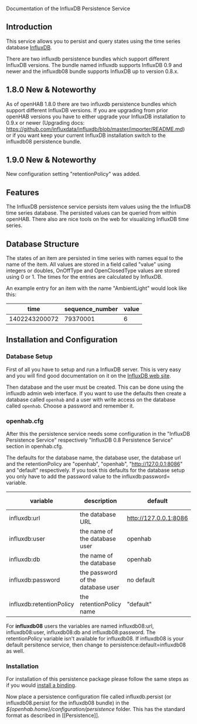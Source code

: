Documentation of the InfluxDB Persistence Service

## Introduction

This service allows you to persist and query states using the time series database 
[InfluxDB](http://influxdb.org).

There are two influxdb persistence bundles which support different InfluxDB versions.
The bundle named influxdb supports InfluxDB 0.9 and newer and the influxdb08 bundle supports 
InfluxDB up to version 0.8.x.

## 1.8.0 New & Noteworthy
As of openHAB 1.8.0 there are two influxdb persistence bundles which support different InfluxDB versions.
If you are upgrading from prior openHAB versions you have to either upgrade your InfluxDB installation to 0.9.x or newer
(Upgrading docs: https://github.com/influxdata/influxdb/blob/master/importer/README.md) or if you want 
keep your current InfluxDB installation switch to the influxdb08 persistence bundle.

## 1.9.0 New & Noteworthy
New configuration setting "retentionPolicy" was added.

## Features

The InfluxDB persistence service persists item values using the the InfluxDB time series database.
The persisted values can be queried from within openHAB. There also are nice tools on the web for 
visualizing InfluxDB time series.

## Database Structure
The states of an item are persisted in time series with names equal to the name of the item. 
All values are stored in a field called "value" using integers or doubles, OnOffType and 
OpenClosedType values are stored using 0 or 1. 
The times for the entries are calculated by InfluxDB.

An example entry for an item with the name "AmbientLight" would look like this:

|time |   sequence_number| value|
|-----|-----------------|-------|
|1402243200072 |  79370001 |   6|


## Installation and Configuration
### Database Setup
First of all you have to setup and run a InfluxDB server. This is very easy and you will find good
documentation on it on the [InfluxDB web site](http://influxdb.com/docs/v0.8/introduction/installation.html).

Then database and the user must be created. This can be done using the influxdb 
admin web interface. If you want to use the defaults then create a database called
```openhab``` and a user with write access on the database called ```openhab```. 
Choose a password and remember it.

### openhab.cfg
After this the persistence service needs some configuration in the "InfluxDB Persistence Service" 
respectively "InfluxDB 0.8 Persistence Service" section in openhab.cfg.

The defaults for the database name, the database user, the database url and the retentionPolicy are "openhab",
"openhab", "http://127.0.0.1:8086" and "default" respectively. If you took this defaults for the database setup 
you only have to add the password value to the influxdb:password=<password> variable.

| variable            | description                   | default |openhab version|
|---------------------|-------------------------------|---------|---------------|
|influxdb:url         | the database URL              | http://127.0.0.1:8086 | <= 1.8 | 
|influxdb:user        | the name of the database user | openhab | <= 1.8 |
|influxdb:db          | the name of the database      | openhab | <= 1.8 |
|influxdb:password   | the password of the database user | no default | <= 1.8 |
|influxdb:retentionPolicy | the retentionPolicy name | "default" | >= 1.9 |

For __influxdb08__ users the variables are named influxdb08:url, influxdb08:user, influxdb08:db and influxdb08:password. The retentionPolicy variable isn't available for influxdb08. If influxdb08 is your default persitence service, then change to persistence:default=influxdb08 as well. 

### Installation
For installation of this persistence package please follow the same steps as if you would [install a binding](Bindings).

Now place a persistence configuration file called influxdb.persist (or influxdb08.persist for the influxdb08 bundle) in the 
_${openhab.home}/configuration/persistence_ folder. This has the standard format as described in [[Persistence]].